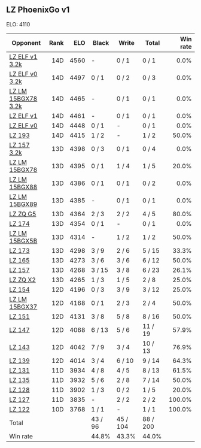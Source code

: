 ## LZ PhoenixGo v1 ##

ELO: 4110

Opponent | Rank | ELO | Black | Write | Total | Win rate
---------|-----:|----:|-------|-------|-------|-------:
[LZ ELF v1 3.2k](LZ%20ELF%20v1%203.2k.md) | 14D | 4560 | - | 0 / 1 | 0 / 1 | 0.0%
[LZ ELF v0 3.2k](LZ%20ELF%20v0%203.2k.md) | 14D | 4497 | 0 / 1 | 0 / 2 | 0 / 3 | 0.0%
[LZ LM 15BGX78 3.2k](LZ%20LM%2015BGX78%203.2k.md) | 14D | 4465 | - | 0 / 1 | 0 / 1 | 0.0%
[LZ ELF v1](LZ%20ELF%20v1.md) | 14D | 4461 | - | 0 / 1 | 0 / 1 | 0.0%
[LZ ELF v0](LZ%20ELF%20v0.md) | 14D | 4448 | 0 / 1 | - | 0 / 1 | 0.0%
[LZ 193](LZ%20193.md) | 14D | 4415 | 1 / 2 | - | 1 / 2 | 50.0%
[LZ 157 3.2k](LZ%20157%203.2k.md) | 13D | 4398 | 0 / 3 | 0 / 1 | 0 / 4 | 0.0%
[LZ LM 15BGX78](LZ%20LM%2015BGX78.md) | 13D | 4395 | 0 / 1 | 1 / 4 | 1 / 5 | 20.0%
[LZ LM 15BGX88](LZ%20LM%2015BGX88.md) | 13D | 4386 | 0 / 1 | 0 / 1 | 0 / 2 | 0.0%
[LZ LM 15BGX89](LZ%20LM%2015BGX89.md) | 13D | 4385 | - | 0 / 1 | 0 / 1 | 0.0%
[LZ ZQ G5](LZ%20ZQ%20G5.md) | 13D | 4364 | 2 / 3 | 2 / 2 | 4 / 5 | 80.0%
[LZ 174](LZ%20174.md) | 13D | 4354 | 0 / 1 | - | 0 / 1 | 0.0%
[LZ LM 15BGX5B](LZ%20LM%2015BGX5B.md) | 13D | 4314 | - | 1 / 2 | 1 / 2 | 50.0%
[LZ 173](LZ%20173.md) | 13D | 4298 | 3 / 9 | 2 / 6 | 5 / 15 | 33.3%
[LZ 165](LZ%20165.md) | 13D | 4273 | 3 / 6 | 3 / 6 | 6 / 12 | 50.0%
[LZ 157](LZ%20157.md) | 13D | 4268 | 3 / 15 | 3 / 8 | 6 / 23 | 26.1%
[LZ ZQ X2](LZ%20ZQ%20X2.md) | 13D | 4265 | 1 / 3 | 1 / 5 | 2 / 8 | 25.0%
[LZ 154](LZ%20154.md) | 12D | 4196 | 0 / 3 | 3 / 9 | 3 / 12 | 25.0%
[LZ LM 15BGX37](LZ%20LM%2015BGX37.md) | 12D | 4168 | 0 / 1 | 2 / 3 | 2 / 4 | 50.0%
[LZ 151](LZ%20151.md) | 12D | 4131 | 3 / 8 | 5 / 8 | 8 / 16 | 50.0%
[LZ 147](LZ%20147.md) | 12D | 4068 | 6 / 13 | 5 / 6 | 11 / 19 | 57.9%
[LZ 143](LZ%20143.md) | 12D | 4042 | 7 / 9 | 3 / 4 | 10 / 13 | 76.9%
[LZ 139](LZ%20139.md) | 12D | 4014 | 3 / 4 | 6 / 10 | 9 / 14 | 64.3%
[LZ 131](LZ%20131.md) | 11D | 3934 | 4 / 8 | 4 / 5 | 8 / 13 | 61.5%
[LZ 135](LZ%20135.md) | 11D | 3932 | 5 / 6 | 2 / 8 | 7 / 14 | 50.0%
[LZ 128](LZ%20128.md) | 11D | 3902 | 1 / 3 | 0 / 2 | 1 / 5 | 20.0%
[LZ 127](LZ%20127.md) | 11D | 3835 | - | 2 / 2 | 2 / 2 | 100.0%
[LZ 122](LZ%20122.md) | 10D | 3768 | 1 / 1 | - | 1 / 1 | 100.0%
Total | | | 43 / 96 | 45 / 104 | 88 / 200 | 
Win rate| | | 44.8% | 43.3% | 44.0% | 
